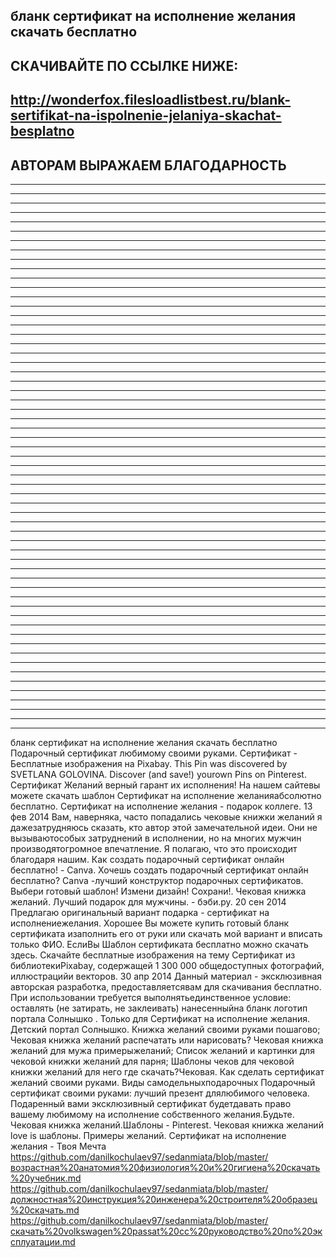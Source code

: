 бланк сертификат на исполнение желания скачать бесплатно
--------------------------------------------------
СКАЧИВАЙТЕ ПО ССЫЛКЕ НИЖЕ:
--------------------------------------------------
http://wonderfox.filesloadlistbest.ru/blank-sertifikat-na-ispolnenie-jelaniya-skachat-besplatno
--------------------------------------------------
АВТОРАМ ВЫРАЖАЕМ БЛАГОДАРНОСТЬ
--------------------------------------------------
--------------------------------------------------
--------------------------------------------------
--------------------------------------------------
--------------------------------------------------
--------------------------------------------------
--------------------------------------------------
--------------------------------------------------
--------------------------------------------------
--------------------------------------------------
--------------------------------------------------
--------------------------------------------------
--------------------------------------------------
--------------------------------------------------
--------------------------------------------------
--------------------------------------------------
--------------------------------------------------
--------------------------------------------------
--------------------------------------------------
--------------------------------------------------
--------------------------------------------------
--------------------------------------------------
--------------------------------------------------
--------------------------------------------------
--------------------------------------------------
--------------------------------------------------
--------------------------------------------------
--------------------------------------------------
--------------------------------------------------
--------------------------------------------------
--------------------------------------------------
--------------------------------------------------
--------------------------------------------------
--------------------------------------------------
--------------------------------------------------
--------------------------------------------------
--------------------------------------------------
--------------------------------------------------
--------------------------------------------------
--------------------------------------------------
--------------------------------------------------
--------------------------------------------------
--------------------------------------------------
--------------------------------------------------
--------------------------------------------------
--------------------------------------------------
--------------------------------------------------
--------------------------------------------------
--------------------------------------------------
--------------------------------------------------
--------------------------------------------------
--------------------------------------------------
--------------------------------------------------
--------------------------------------------------
--------------------------------------------------
--------------------------------------------------
--------------------------------------------------
--------------------------------------------------
--------------------------------------------------
--------------------------------------------------
бланк сертификат на исполнение желания скачать бесплатно Подарочный сертификат любимому своими руками. Сертификат - Бесплатные изображения на Pixabay. This Pin was discovered by SVETLANA GOLOVINA. Discover (and save!) yourown Pins on Pinterest. Сертификат Желаний  верный гарант их исполнения! На нашем сайтевы можете скачать шаблон Сертификат на исполнение желанияабсолютно бесплатно. Сертификат на исполнение желания - подарок коллеге. 13 фев 2014  Вам, наверняка, часто попадались чековые книжки желаний  я дажезатрудняюсь сказать, кто автор этой замечательной идеи. Они не вызываютособых затруднений в исполнении, но на многих мужчин производятогромное впечатление. Я полагаю, что это происходит благодаря нашим. Как создать подарочный сертификат онлайн бесплатно! - Canva. Хочешь создать подарочный сертификат онлайн бесплатно? Canva -лучший конструктор подарочных сертификатов.  Выбери готовый шаблон! Измени дизайн!  Сохрани!. Чековая книжка желаний. Лучший подарок для мужчины. - бэби.ру. 20 сен 2014  Предлагаю оригинальный вариант подарка - сертификат на исполнениежелания. Хорошее  Вы можете купить готовый бланк сертификата изаполнить его от руки или скачать мой вариант и вписать только ФИО. ЕслиВы  Шаблон сертификата бесплатно можно скачать здесь. Скачайте бесплатные изображения на тему Сертификат из библиотекиPixabay, содержащей 1 300 000 общедоступных фотографий, иллюстрацийи векторов. 30 апр 2014  Данный материал - эксклюзивная авторская разработка, предоставляетсявам для скачивания бесплатно. При использовании требуется выполнятьединственное условие: оставлять (не затирать, не заклеивать) нанесенныйна бланк логотип портала Солнышко . Только для
Сертификат на исполнение желания. Детский портал Солнышко. Книжка желаний своими руками  пошагово; Чековая книжка желаний распечатать или нарисовать? Чековая книжка желаний для мужа  примерыжеланий; Список желаний и картинки для чековой книжки желаний для парня; Шаблоны чеков для чековой книжки желаний для него  где скачать?Чековая. Как сделать сертификат желаний своими руками. Виды самодельныхподарочных  Подарочный сертификат своими руками: лучший презент длялюбимого человека.  Подаренный вами эксклюзивный сертификат будетдавать право вашему любимому на исполнение собственного желания.Будьте. Чековая книжка желаний.Шаблоны - Pinterest. Чековая книжка желаний love is  шаблоны. Примеры желаний. Сертификат на исполнение желания  - Твоя Мечта
https://github.com/danilkochulaev97/sedanmiata/blob/master/возрастная%20анатомия%20физиология%20и%20гигиена%20скачать%20учебник.md
https://github.com/danilkochulaev97/sedanmiata/blob/master/должностная%20инструкция%20инженера%20строителя%20образец%20скачать.md
https://github.com/danilkochulaev97/sedanmiata/blob/master/скачать%20volkswagen%20passat%20cc%20руководство%20по%20эксплуатации.md